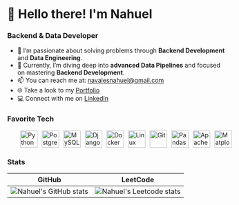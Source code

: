 <h1 align="left" id="macropower-title">👋 Hello there! I'm Nahuel</h1>

### Backend & Data Developer
- 👀 I’m passionate about solving problems through **Backend Development** and **Data Engineering**.
- 🌱 Currently, I’m diving deep into **advanced Data Pipelines** and focused on mastering **Backend Development**.
- 📫 You can reach me at: navalesnahuel@gmail.com
- 🌐 Take a look to my [Portfolio](https://navalesnahuel.github.io)
- 💻  Connect with me on [LinkedIn](https://www.linkedin.com/in/navalesnahuel/)

### Favorite Tech
<div style="display: flex; align-items: center; gap: 10px; padding-left: 30px;">
  <img src="https://cdn.jsdelivr.net/gh/devicons/devicon/icons/python/python-original.svg" alt="Python" width="40" height="40"/> 
  <img src="https://cdn.jsdelivr.net/gh/devicons/devicon/icons/postgresql/postgresql-original.svg" alt="PostgreSQL" width="40" height="40"/> 
  <img src="https://cdn.jsdelivr.net/gh/devicons/devicon/icons/mysql/mysql-original.svg" alt="MySQL" width="40" height="40"/> 
  <img src="https://cdn.jsdelivr.net/gh/devicons/devicon/icons/django/django-plain.svg" alt="Django" width="40" height="40"/> 
  <img src="https://cdn.jsdelivr.net/gh/devicons/devicon/icons/docker/docker-plain.svg" alt="Docker" width="40" height="40"/> 
  <img src="https://cdn.jsdelivr.net/gh/devicons/devicon/icons/linux/linux-original.svg" alt="Linux" width="40" height="40"/> 
  <img src="https://cdn.jsdelivr.net/gh/devicons/devicon@latest/icons/git/git-original.svg" alt="Git" width="40" height="40"/> 
  <img src="https://cdn.jsdelivr.net/gh/devicons/devicon@latest/icons/pandas/pandas-original.svg" alt="Pandas" width="40" height="40"/> 
  <img src="https://cdn.jsdelivr.net/gh/devicons/devicon@latest/icons/apachespark/apachespark-original.svg" alt="Apache Spark" width="40" height="40"/>
  <img src="https://cdn.jsdelivr.net/gh/devicons/devicon@latest/icons/matplotlib/matplotlib-original.svg" alt="Matplotlib" width="40" height="40"/>
</div>


### Stats
| GitHub                                                                                                                                             | LeetCode                                                                                                 |
| -------------------------------------------------------------------------------------------------------------------------------------------------- | -------------------------------------------------------------------------------------------------------- |
| ![Nahuel's GitHub stats](https://github-readme-stats.vercel.app/api?username=navalesnahuel&show_icons=true&theme=transparent&hide_border=true) | ![Nahuel's Leetcode stats](https://leetcard.jacoblin.cool/navalesnahuel?theme=transparent) |
